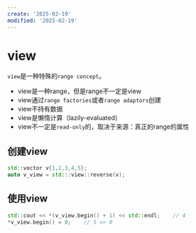 ```yaml
---
create: '2025-02-19'
modified: '2025-02-19'
---
```


# view

`view`是一种特殊的`range concept`。

* view是一种range，但是range不一定是view
* view通过`range factories`或者`range adaptors`创建
* view不持有数据
* view是懒惰计算（lazily-evaluated）
* view不一定是`read-only`的，取决于来源：真正的range的属性

## 创建view

```C++
std::vector v{1,2,3,4,5};
auto v_view = std:::view::reverse(v);
```

## 使用view

```C++
std::cout << *(v_view.begin() + 1) << std::endl;	// 4
*v_view.begin() = 0;	// 5 => 0
```